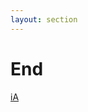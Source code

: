 ```yaml
---
layout: section
---
```


# End

<a href="//iadw.in" class="font-title tracking-wider !border-none abs-br mr-6 mb-4">
  iA
</a>
